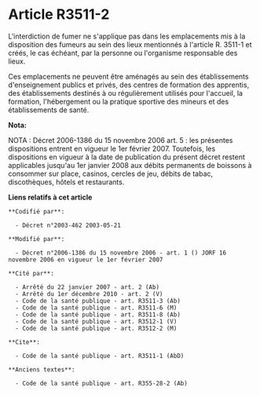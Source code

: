 # Article R3511-2

L'interdiction de fumer ne s'applique pas dans les emplacements mis à la disposition des fumeurs au sein des lieux mentionnés
à l'article R. 3511-1 et créés, le cas échéant, par la personne ou l'organisme responsable des lieux.

Ces emplacements ne peuvent être aménagés au sein des établissements d'enseignement publics et privés, des centres de
formation des apprentis, des établissements destinés à ou régulièrement utilisés pour l'accueil, la formation, l'hébergement
ou la pratique sportive des mineurs et des établissements de santé.

**Nota:**

NOTA : Décret 2006-1386 du 15 novembre 2006 art. 5 : les présentes dispositions entrent en vigueur le 1er février 2007.
Toutefois, les dispositions en vigueur à la date de publication du présent décret restent applicables jusqu'au 1er janvier
2008 aux débits permanents de boissons à consommer sur place, casinos, cercles de jeu, débits de tabac, discothèques, hôtels
et restaurants.

**Liens relatifs à cet article**

	**Codifié par**:

	  - Décret n°2003-462 2003-05-21

	**Modifié par**:

	  - Décret n°2006-1386 du 15 novembre 2006 - art. 1 () JORF 16 novembre 2006 en vigueur le 1er février 2007

	**Cité par**:

	  - Arrêté du 22 janvier 2007 - art. 2 (Ab)
	  - Arrêté du 1er décembre 2010 - art. 2 (V)
	  - Code de la santé publique - art. R3511-3 (Ab)
	  - Code de la santé publique - art. R3511-6 (M)
	  - Code de la santé publique - art. R3511-8 (Ab)
	  - Code de la santé publique - art. R3512-1 (V)
	  - Code de la santé publique - art. R3512-2 (M)

	**Cite**:

	  - Code de la santé publique - art. R3511-1 (AbD)

	**Anciens textes**:

	  - Code de la santé publique - art. R355-28-2 (Ab)
